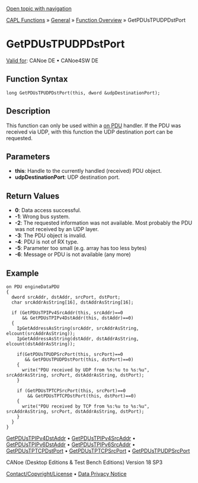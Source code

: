[Open topic with navigation](../../../../../CANoeDEFamily.htm#Topics/CAPLFunctions/Other/Functions/CAPLfunctionGetPDUsTPUDPDstPort.md)

[CAPL Functions](../../CAPLfunctions.md) » [General](../CAPLGeneralStartPage.md) » [Function Overview](../CAPLfunctionsGeneralOverview.md) » GetPDUsTPUDPDstPort

# GetPDUsTPUDPDstPort

[Valid for](../../../Shared/FeatureAvailability.md):  CANoe DE • CANoe4SW DE

## Function Syntax

```
long GetPDUsTPUDPDstPort(this, dword &udpDestinationPort);
```

## Description

This function can only be used within a [on PDU](../EventProcedures/CAPLfunctionOnPDU.md) handler. If the PDU was received via UDP, with this function the UDP destination port can be requested.

## Parameters

- **this**: Handle to the currently handled (received) PDU object.
- **udpDestinationPort**: UDP destination port.

## Return Values

- **0**: Data access successful.
- **-1**: Wrong bus system.
- **-2**: The requested information was not available. Most probably the PDU was not received by an UDP layer.
- **-3**: The PDU object is invalid.
- **-4**: PDU is not of RX type.
- **-5**: Parameter too small (e.g. array has too less bytes)
- **-6**: Message or PDU is not available (any more)

## Example

```plaintext
on PDU engineDataPDU
{
  dword srcAddr, dstAddr, srcPort, dstPort;
  char srcAddrAsString[16], dstAddrAsString[16];

  if (GetPDUsTPIPv4SrcAddr(this, srcAddr)==0
      && GetPDUsTPIPv4DstAddr(this, dstAddr)==0)
  {
    IpGetAddressAsString(srcAddr, srcAddrAsString, elcount(srcAddrAsString));
    IpGetAddressAsString(dstAddr, dstAddrAsString, elcount(dstAddrAsString));

    if(GetPDUsTPUDPSrcPort(this, srcPort)==0
       && GetPDUsTPUDPDstPort(this, dstPort)==0)
    {
      write("PDU received by UDP from %s:%u to %s:%u", srcAddrAsString, srcPort, dstAddrAsString, dstPort);
    }

    if (GetPDUsTPTCPSrcPort(this, srcPort)==0
        && GetPDUsTPTCPDstPort(this, dstPort)==0)
    {
      write("PDU received by TCP from %s:%u to %s:%u", srcAddrAsString, srcPort, dstAddrAsString, dstPort);
    }
  }
}
```

[GetPDUsTPIPv4DstAddr](CAPLfunctionGetPDUsTPIPv4DstAddr.md) • [GetPDUsTPIPv4SrcAddr](CAPLfunctionGetPDUsTPIPv4SrcAddr.md) • [GetPDUsTPIPv6DstAddr](CAPLfunctionGetPDUsTPIPv6DstAddr.md) • [GetPDUsTPIPv6SrcAddr](CAPLfunctionGetPDUsTPIPv6SrcAddr.md) • [GetPDUsTPTCPDstPort](CAPLfunctionGetPDUsTPTCPDstPort.md) • [GetPDUsTPTCPSrcPort](CAPLfunctionGetPDUsTPTCPSrcPort.md) • [GetPDUsTPUDPSrcPort](CAPLfunctionGetPDUsTPUDPSrcPort.md)

CANoe (Desktop Editions & Test Bench Editions) Version 18 SP3

[Contact/Copyright/License](../../../Shared/ContactCopyrightLicense.md) • [Data Privacy Notice](https://www.vector.com/int/en/company/get-info/privacy-policy/)
